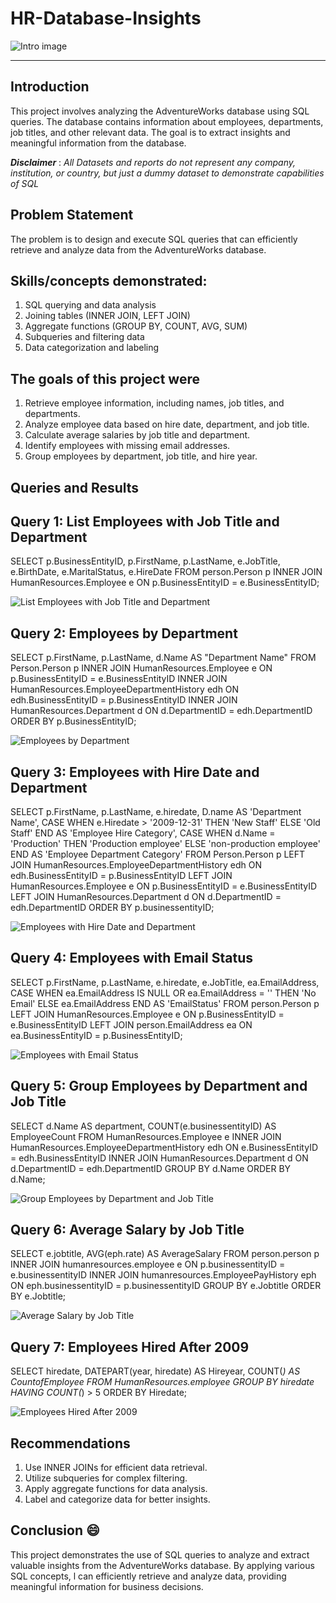 # HR-Database-Insights

![Intro image](https://github.com/user-attachments/assets/55e15393-4b77-4b89-9280-7c3b217ffd44)

---

## Introduction

This project involves analyzing the AdventureWorks database using SQL queries. The database contains information about employees, departments, job titles, and other relevant data. The goal is to extract insights and meaningful information from the database.


**_Disclaimer_** : _All Datasets and reports do not represent any company, institution, or country, but just a dummy dataset to demonstrate capabilities of SQL_

## Problem Statement
The problem is to design and execute SQL queries that can efficiently retrieve and analyze data from the AdventureWorks database.


## Skills/concepts demonstrated:
1. SQL querying and data analysis
2. Joining tables (INNER JOIN, LEFT JOIN)
3. Aggregate functions (GROUP BY, COUNT, AVG, SUM)
4. Subqueries and filtering data
5. Data categorization and labeling


## The goals of this project were

1. Retrieve employee information, including names, job titles, and departments.
2. Analyze employee data based on hire date, department, and job title.
3. Calculate average salaries by job title and department.
4. Identify employees with missing email addresses.
5. Group employees by department, job title, and hire year.

## Queries and Results

## Query 1: List Employees with Job Title and Department


SELECT p.BusinessEntityID, p.FirstName, p.LastName, e.JobTitle, e.BirthDate, e.MaritalStatus, e.HireDate
FROM person.Person p
INNER JOIN HumanResources.Employee e ON p.BusinessEntityID = e.BusinessEntityID;

![List Employees with Job Title and Department](https://github.com/user-attachments/assets/fc4bee23-4217-48e3-bc51-26ac14447a40)



## Query 2: Employees by Department


SELECT p.FirstName, p.LastName, d.Name AS "Department Name"
FROM Person.Person p
INNER JOIN HumanResources.Employee e ON p.BusinessEntityID = e.BusinessEntityID
INNER JOIN HumanResources.EmployeeDepartmentHistory edh ON edh.BusinessEntityID = p.BusinessEntityID
INNER JOIN HumanResources.Department d ON d.DepartmentID = edh.DepartmentID
ORDER BY p.BusinessEntityID;

![Employees by Department](https://github.com/user-attachments/assets/ffc327fa-fdf0-46dd-b56e-a5d9c7de3506)


## Query 3: Employees with Hire Date and Department


SELECT p.FirstName, p.LastName, e.hiredate, D.name AS 'Department Name',
    CASE WHEN e.Hiredate > '2009-12-31' THEN 'New Staff' ELSE 'Old Staff' END AS 'Employee Hire Category',
    CASE WHEN d.Name = 'Production' THEN 'Production employee' ELSE 'non-production employee' END AS 'Employee Department Category'
FROM Person.Person p
LEFT JOIN HumanResources.EmployeeDepartmentHistory edh ON edh.BusinessEntityID = p.BusinessEntityID
LEFT JOIN HumanResources.Employee e ON p.BusinessEntityID = e.BusinessEntityID
LEFT JOIN HumanResources.Department d ON d.DepartmentID = edh.DepartmentID
ORDER BY p.businessentityID;

![Employees with Hire Date and Department](https://github.com/user-attachments/assets/8de5b590-3078-4449-85e4-f7357d485e3b)


## Query 4: Employees with Email Status


SELECT p.FirstName, p.LastName, e.hiredate, e.JobTitle, ea.EmailAddress,
    CASE WHEN ea.EmailAddress IS NULL OR ea.EmailAddress = '' THEN 'No Email' ELSE ea.EmailAddress END AS 'EmailStatus'
FROM person.Person p
LEFT JOIN HumanResources.Employee e ON p.BusinessEntityID = e.BusinessEntityID
LEFT JOIN person.EmailAddress ea ON ea.BusinessEntityID = p.BusinessEntityID;

![Employees with Email Status](https://github.com/user-attachments/assets/03f4837e-c94b-457e-994e-ced47e7f36df)


## Query 5: Group Employees by Department and Job Title


SELECT d.Name AS department, COUNT(e.businessentityID) AS EmployeeCount
FROM HumanResources.Employee e
INNER JOIN HumanResources.EmployeeDepartmentHistory edh ON e.BusinessEntityID = edh.BusinessEntityID
INNER JOIN HumanResources.Department d ON d.DepartmentID = edh.DepartmentID
GROUP BY d.Name
ORDER BY d.Name;

![Group Employees by Department and Job Title](https://github.com/user-attachments/assets/0fadd7ea-ea0c-44d8-a5da-4cbb6c23c67c)


## Query 6: Average Salary by Job Title


SELECT e.jobtitle, AVG(eph.rate) AS AverageSalary
FROM person.person p
INNER JOIN humanresources.employee e ON p.businessentityID = e.businessentityID
INNER JOIN humanresources.EmployeePayHistory eph ON eph.businessentityID = p.businessentityID
GROUP BY e.Jobtitle
ORDER BY e.Jobtitle;

![Average Salary by Job Title](https://github.com/user-attachments/assets/2333c4a5-e8e9-4b1f-a9f4-d68b8b74bcae)



## Query 7: Employees Hired After 2009


SELECT hiredate, DATEPART(year, hiredate) AS Hireyear, COUNT(*) AS CountofEmployee
FROM HumanResources.employee
GROUP BY hiredate
HAVING COUNT(*) > 5
ORDER BY Hiredate;


![Employees Hired After 2009](https://github.com/user-attachments/assets/0e476cc3-58eb-4571-997f-3348ae0638dc)



## Recommendations

1. Use INNER JOINs for efficient data retrieval.
2. Utilize subqueries for complex filtering.
3. Apply aggregate functions for data analysis.
4. Label and categorize data for better insights.

## Conclusion 😄
This project demonstrates the use of SQL queries to analyze and extract valuable insights from the AdventureWorks database. By applying various SQL concepts, l can efficiently retrieve and analyze data, providing meaningful information for business decisions.
